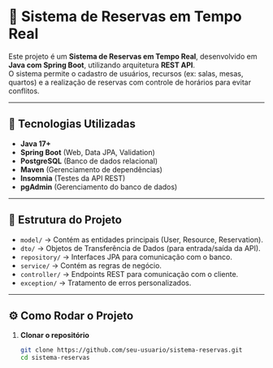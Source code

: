 # 🏨 Sistema de Reservas em Tempo Real

Este projeto é um **Sistema de Reservas em Tempo Real**, desenvolvido em **Java com Spring Boot**, utilizando arquitetura **REST API**.  
O sistema permite o cadastro de usuários, recursos (ex: salas, mesas, quartos) e a realização de reservas com controle de horários para evitar conflitos.

---

## 🚀 Tecnologias Utilizadas

- **Java 17+**
- **Spring Boot** (Web, Data JPA, Validation)
- **PostgreSQL** (Banco de dados relacional)
- **Maven** (Gerenciamento de dependências)
- **Insomnia** (Testes da API REST)
- **pgAdmin** (Gerenciamento do banco de dados)

---

## 📌 Estrutura do Projeto

- `model/` → Contém as entidades principais (User, Resource, Reservation).
- `dto/` → Objetos de Transferência de Dados (para entrada/saída da API).
- `repository/` → Interfaces JPA para comunicação com o banco.
- `service/` → Contém as regras de negócio.
- `controller/` → Endpoints REST para comunicação com o cliente.
- `exception/` → Tratamento de erros personalizados.

---

## ⚙️ Como Rodar o Projeto

1. **Clonar o repositório**
   ```bash
   git clone https://github.com/seu-usuario/sistema-reservas.git
   cd sistema-reservas
